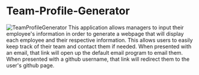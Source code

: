 # Team-Profile-Generator

![TeamProfileGenerator](https://user-images.githubusercontent.com/96928036/168498499-2fe2f3d6-77b6-463b-87bc-d85ca00c3cd4.png)
This application allows managers to input their employee's information in order to generate a webpage that will display each employee and their respective information. This allows users to easily keep track of their team and contact them if needed. When presented with an email, that link will open up the default email program to email them. When presented with a github username, that link will redirect them to the user's github page.

